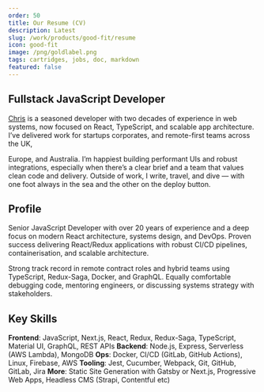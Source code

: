 ```yaml
---
order: 50
title: Our Resume (CV)
description: Latest
slug: /work/products/good-fit/resume
icon: good-fit
image: /png/goldlabel.png
tags: cartridges, jobs, doc, markdown
featured: false
---
```


## Fullstack JavaScript Developer

[Chris](https://www.linkedin.com/in/chris-dorward/) is a seasoned developer with two decades of experience in web systems, now focused on React, TypeScript, and scalable app architecture. I’ve delivered work for startups corporates, and remote-first teams across the UK,

Europe, and Australia. I’m happiest building performant UIs and robust integrations, especially when there’s a clear brief and a team that values clean code and delivery. Outside of work, I write, travel, and dive — with one foot always in the sea and the other on the deploy button.

## Profile

Senior JavaScript Developer with over 20 years of experience and a deep focus on modern React architecture, systems design, and DevOps. Proven success delivering React/Redux applications with robust CI/CD pipelines, containerisation, and scalable architecture.

Strong track record in remote contract roles and hybrid teams using TypeScript, Redux-Saga, Docker, and GraphQL. Equally comfortable debugging code, mentoring engineers, or discussing systems strategy with stakeholders.

## Key Skills

**Frontend**: JavaScript, Next.js, React, Redux, Redux-Saga, TypeScript, Material UI, GraphQL, REST APIs
**Backend**: Node.js, Express, Serverless (AWS Lambda), MongoDB
**Ops**: Docker, CI/CD (GitLab, GitHub Actions), Linux, Firebase, AWS
**Tooling**: Jest, Cucumber, Webpack, Git, GitHub, GitLab, Jira
**More**: Static Site Generation with Gatsby or Next.js, Progressive Web Apps, Headless CMS (Strapi, Contentful etc)
